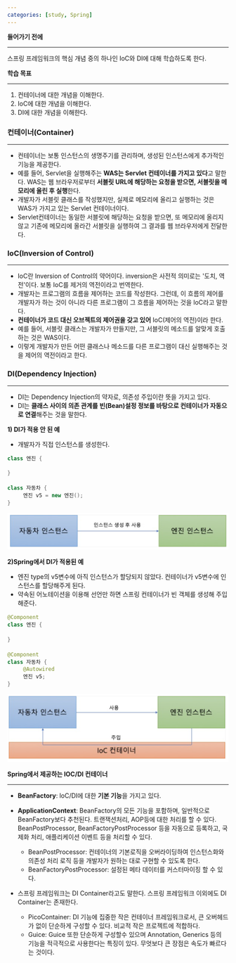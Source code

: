 ```yaml
---
categories: [study, Spring]
---
```

**들어가기 전에**

---

스프링 프레임워크의 핵심 개념 중의 하나인 IoC와 DI에 대해 학습하도록 한다.

**학습 목표**

---

1. 컨테이너에 대한 개념을 이해한다.
2. IoC에 대한 개념을 이해한다.
3. DI에 대한 개념을 이해한다.

### **컨테이너(Container)**

---

- 컨테이너는 보통 인스턴스의 생명주기를 관리하며, 생성된 인스턴스에게 추가적인 기능을 제공한다.
- 예를 들어, Servlet을 실행해주는 **WAS는 Servlet 컨테이너를 가지고 있다**고 말한다. WAS는 웹 브라우저로부터 **서블릿 URL에 해당하는 요청을 받으면, 서블릿을 메모리에 올린 후 실행**한다.
- 개발자가 서블릿 클래스를 작성했지만, 실제로 메모리에 올리고 실행하는 것은 WAS가 가지고 있는 Servlet 컨테이너이다.
- Servlet컨테이너는 동일한 서블릿에 해당하는 요청을 받으면, 또 메모리에 올리지 않고 기존에 메모리에 올라간 서블릿을 실행하여 그 결과를 웹 브라우저에게 전달한다.


### **IoC(Inversion of Control)**

---

- IoC란 Inversion of Control의 약어이다. inversion은 사전적 의미로는 '도치, 역전'이다. 보통 IoC를 제거의 역전이라고 번역한다.
- 개발자는 프로그램의 흐름을 제어하는 코드를 작성한다. 그런데, 이 흐름의 제어를 개발자가 하는 것이 아니라 다른 프로그램이 그 흐름을 제어하는 것을 loC라고 말한다.
- **컨테이너가 코드 대신 오브젝트의 제어권을 갖고 있어** IoC(제어의 역전)이라 한다.
- 예를 들어, 서블릿 클래스는 개발자가 만들지만, 그 서블릿의 메소드를 알맞게 호출하는 것은 WAS이다.
- 이렇게 개발자가 만든 어떤 클래스나 메소드를 다른 프로그램이 대신 실행해주는 것을 제어의 역전이라고 한다.

### **DI(Dependency Injection)**

---

- DI는 Dependency Injection의 약자로, 의존성 주입이란 뜻을 가지고 있다.
- DI는 **클래스 사이의 의존 관계를** **빈(Bean)설정 정보를 바탕으로 컨테이너가 자동으로 연결**해주는 것을 말한다.

**1) DI가 적용 안 된 예**

- 개발자가 직접 인스턴스를 생성한다.

```java
class 엔진 {

}

class 자동차 {
     엔진 v5 = new 엔진();
}
```

![이미지](/assets/img/study/spring/Spring_IoC%E1%86%9EDI_%EC%BB%A8%ED%85%8C%EC%9D%B4%EB%84%88(1).png)


**2)Spring에서 DI가 적용된 예**

- 엔진 type의 v5변수에 아직 인스턴스가 할당되지 않았다. 컨테이너가 v5변수에 인스턴스를 할당해주게 된다.
- 약속된 어노테이션을 이용해 선언만 하면 스프링 컨테이너가 빈 객체를 생성해 주입해준다.

```java
@Component
class 엔진 {

}

@Component
class 자동차 {
     @Autowired
     엔진 v5;
}
```

![이미지](/assets/img/study/spring/Spring_IoC%E1%86%9EDI_%EC%BB%A8%ED%85%8C%EC%9D%B4%EB%84%88(2).png)

**Spring에서 제공하는 lOC/DI 컨테이너**

---

- **BeanFactory**: loC/DI에 대한 **기본 기능**을 가지고 있다.
- **ApplicationContext**: BeanFactory의 모든 기능을 포함하며, 일반적으로 BeanFactory보다 추천된다. 트랜잭션처리, AOP등에 대한 처리를 할 수 있다. BeanPostProcessor, BeanFactoryPostProcessor 등을 자동으로 등록하고, 국제화 처리, 애플리케이션 이벤트 등을 처리할 수 있다.
    - BeanPostProcessor: 컨테이너의 기본로직을 오버라이딩하여 인스턴스화와 의존성 처리 로직 등을 개발자가 원하는 대로 구현할 수 있도록 한다.
    - BeanFactoryPostProcessor: 설정된 메타 데이터를 커스터마이징 할 수 있다.

- 스프링 프레임워크는 DI Container라고도 말한다. 스프링 프레임워크 이외에도 DI Container는 존재한다.
    - PicoContainer: DI 기능에 집중한 작은 컨테이너 프레임워크로서, 큰 오버헤드가 없이 단순하게 구성할 수 있다. 비교적 작은 프로젝트에 적합하다.
    - Guice: Guice 또한 단순하게 구성할수 있으며 Annotation, Generics 등의 기능을 적극적으로 사용한다는 특징이 있다. 무엇보다 큰 장점은 속도가 빠르다는 것이다.
